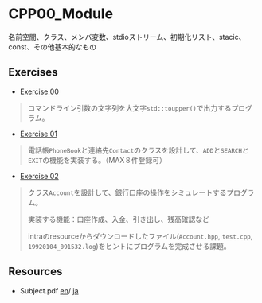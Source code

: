 # CPP00_Module

名前空間、クラス、メンバ変数、stdioストリーム、初期化リスト、stacic、const、その他基本的なもの

## Exercises

- [Exercise 00](docs/subjects/cpp00_ex00.md)
> コマンドライン引数の文字列を大文字`std::toupper()`で出力するプログラム。
- [Exercise 01](docs/subjects/cpp00_ex01.md)
> 電話帳`PhoneBook`と連絡先`Contact`のクラスを設計して、`ADD`と`SEARCH`と`EXIT`の機能を実装する。（MAX８件登録可）
- [Exercise 02](docs/subjects/cpp00_ex02.md)
> クラス`Account`を設計して、銀行口座の操作をシミュレートするプログラム。
> 
> 実装する機能：口座作成、入金、引き出し、残高確認など
>
> intraのresourceからダウンロードしたファイル(`Account.hpp`, `test.cpp`, `19920104_091532.log`)をヒントにプログラムを完成させる課題。

## Resources

- Subject.pdf 
[en](https://drive.google.com/file/d/1bHgO-yX59L8gTJXajzJ-n9pYi3qowqCV/view?usp=drive_link)/
[ja](https://drive.google.com/file/d/19VoENEpsWAJKqaQf1aPqD8vSSXvwqrdQ/view?usp=drive_link)
